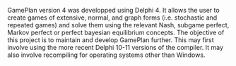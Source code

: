 GamePlan version 4 was developped using Delphi 4. 
It allows the user to create games of extensive, normal, and graph forms 
(i.e. stochastic and repeated games) and solve them using the relevant 
Nash, subgame perfect, Markov perfect or perfect bayesian equilibrium concepts.
The objective of this project is to maintain and develop GamePlan further.
This may first involve using the more recent Delphi 10-11 versions of the compiler.
It may also involve recompiling for operating systems other than Windows. 
